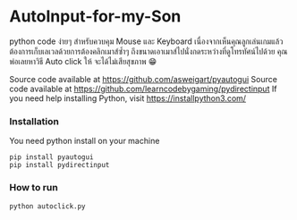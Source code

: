 # AutoInput-for-my-Son
python code ง่ายๆ สำหรับควบคุม Mouse และ Keyboard เนื่องจากเห็นคุณลูกเล่นเกมแล้วต้องการเก็บเลเวลด้วยการต้องคลิกเมาส์ซ้ำๆ ถึงขนาดเอาเมาส์ไปนั่งกดระหว่างที่ดูโทรทัศน์ไปด้วย คุณพ่อเลยหาวิธี Auto click ให้ จะได้ไม่เสียสุขภาพ 😁

Source code available at https://github.com/asweigart/pyautogui
Source code available at https://github.com/learncodebygaming/pydirectinput
If you need help installing Python, visit https://installpython3.com/


### Installation
You need python install on your machine

```
pip install pyautogui
pip install pydirectinput
```

### How to run

```
python autoclick.py
```
